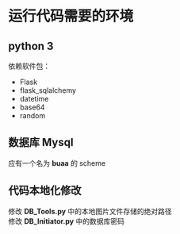 # 运行代码需要的环境
## python 3
依赖软件包：
- Flask
- flask_sqlalchemy
- datetime
- base64
- random

## 数据库 Mysql
应有一个名为 **buaa** 的 scheme

## 代码本地化修改
修改 **DB_Tools.py** 中的本地图片文件存储的绝对路径\
修改 **DB_Initiator.py** 中的数据库密码